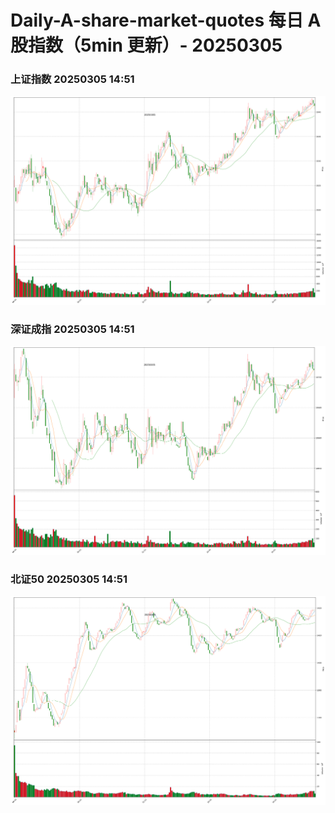 
# Daily-A-share-market-quotes 每日 A 股指数（5min 更新）- 20250305

### 上证指数 20250305 14:51
![](./fig/2025/3/20250305-sh000001.png)

### 深证成指 20250305 14:51
![](./fig/2025/3/20250305-sz399001.png)

### 北证50 20250305 14:51
![](./fig/2025/3/20250305-bj899050.png)
